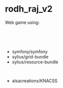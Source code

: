 # rodh_raj_v2

<p> Web game using: </p>
<br>
<br>
<br>
<ul>
  <li>symfony/symfony</li>
  <li>sylius/grid-bundle</li>
  <li>sylius/resource-bundle</li>
</ul>
<br>
<ul>
  <li>alsacreations/KNACSS</li>
</ul>
